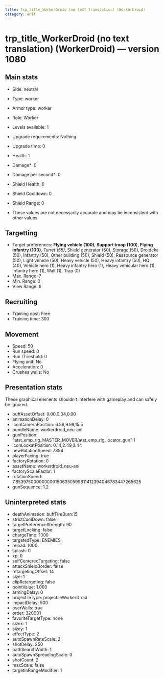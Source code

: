 ```yaml
---
title: trp_title_WorkerDroid (no text translation) (WorkerDroid)
category: unit
---
```


# trp_title_WorkerDroid (no text translation) (WorkerDroid) — version 1080

## Main stats

  * Side: neutral
  * Type: worker
  * Armor type: worker
  * Role: Worker
  * Levels available: 1
  * Upgrade requirements: Nothing
  * Upgrade time: 0
  * Health: 1
  * Damage*: 0
  * Damage per second*: 0
  * Shield Health: 0
  * Shield Cooldown: 0
  * Shield Range: 0

* These values are not necessarily accurate and may be inconsistent with other values

## Targetting

  * Target preferences: **Flying vehicle (100)**, **Support troop (100)**, **Flying infantry (100)**, _Turret (55)_, Shield generator (50), Storage (50), Droideka (50), Infantry (50), Other building (50), Shield (50), Ressource generator (50), Light vehicle (50), Heavy vehicle (50), Heavy infantry (50), HQ (40), Vehicle hero (1), Heavy infantry hero (1), Heavy vehicular hero (1), Infantry hero (1), Wall (1), Trap (0)
  * Max. Range: 7
  * Min. Range: 0
  * View Range: 8

## Recruiting

  * Training cost: Free
  * Training time: 300

## Movement

  * Speed: 50
  * Run speed: 0
  * Run Threshold: 0
  * Flying unit: No
  * Acceleration: 0
  * Crushes walls: No

## Presentation stats

These graphical elements shouldn't interfere with gameplay and can safely be ignored.

  * buffAssetOffset: 0.00,0.34,0.00
  * animationDelay: 0
  * iconCameraPosition: 6.58,9.98,15.5
  * bundleName: workerdroid_neu-ani
  * gunPosition: "atst_emp_rig_MASTER_MOVER/atst_emp_rig_locator_gun":1
  * iconLookatPosition: 0.14,2.49,0.44
  * newRotationSpeed: 7854
  * playerFacing: true
  * factoryRotation: 0
  * assetName: workerdroid_neu-ani
  * factoryScaleFactor: 1
  * rotationSpeed: 7.8539750000000001506350599811412394046783447265625
  * gunSequence: 1,2

## Uninterpreted stats

  * deathAnimation: buffFireBurn:15
  * strictCoolDown: false
  * targetPreferenceStrength: 90
  * targetLocking: false
  * chargeTime: 1000
  * targetedType: ENEMIES
  * reload: 1000
  * splash: 0
  * xp: 0
  * selfCenteredTargeting: false
  * attackShieldBorder: false
  * retargetingOffset: 14
  * size: 1
  * clipRetargeting: false
  * pointValue: 1.000
  * armingDelay: 0
  * projectileType: projectileWorkerDroid
  * impactDelay: 500
  * overWalls: true
  * order: 320001
  * favoriteTargetType: none
  * sizex: 1
  * sizey: 1
  * effectType: 2
  * autoSpawnRateScale: 2
  * shotDelay: 250
  * pathSearchWidth: 1
  * autoSpawnSpreadingScale: 0
  * shotCount: 2
  * maxScale: false
  * targetInRangeModifier: 1

